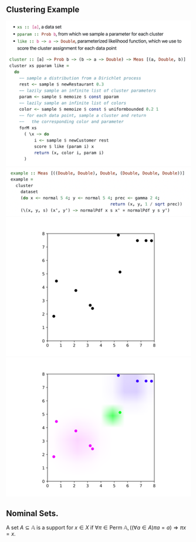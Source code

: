 ## Clustering Example

![](generator.png)
![](instance.png)
![](dataset.svg)
![](map.svg)

## Nominal Sets.

A set $A \subseteq \mathbb{A}$ is a support for $x \in X$ if $\forall \pi \in \text{Perm } \mathbb{A}, ((\forall a \in A) \pi a = a) \Rightarrow \pi x = x$.
